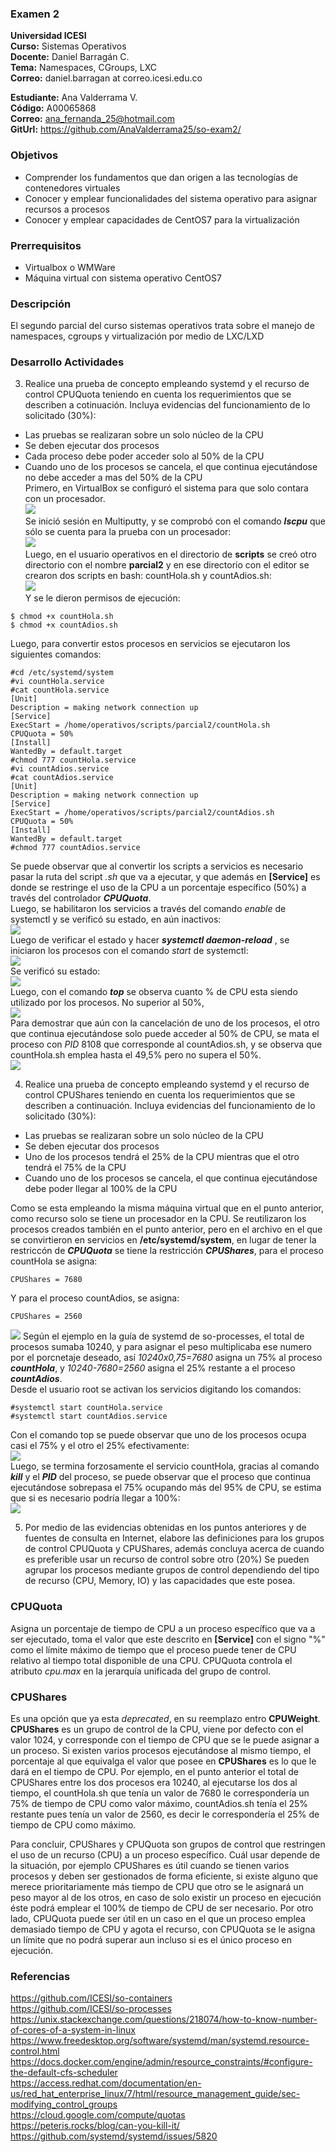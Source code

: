### Examen 2
**Universidad ICESI**  
**Curso:** Sistemas Operativos  
**Docente:** Daniel Barragán C.  
**Tema:** Namespaces, CGroups, LXC  
**Correo:** daniel.barragan at correo.icesi.edu.co  
  
  
**Estudiante:** Ana Valderrama V.  
**Código:** A00065868  
**Correo:** ana_fernanda_25@hotmail.com   
**GitUrl:** https://github.com/AnaValderrama25/so-exam2/



### Objetivos
* Comprender los fundamentos que dan origen a las tecnologías de contenedores virtuales
* Conocer y emplear funcionalidades del sistema operativo para asignar recursos a procesos
* Conocer y emplear capacidades de CentOS7 para la virtualización

### Prerrequisitos
* Virtualbox o WMWare
* Máquina virtual con sistema operativo CentOS7

### Descripción
El segundo parcial del curso sistemas operativos trata sobre el manejo de namespaces, cgroups y virtualización por medio de LXC/LXD

### Desarrollo Actividades

3. Realice una prueba de concepto empleando systemd y el recurso de control CPUQuota teniendo en cuenta los requerimientos que se describen a cotinuación. Incluya evidencias del funcionamiento de lo solicitado (30%):
 * Las pruebas se realizaran sobre un solo núcleo de la CPU
 * Se deben ejecutar dos procesos
 * Cada proceso debe poder acceder solo al 50% de la CPU
 * Cuando uno de los procesos se cancela, el que continua ejecutándose no debe acceder a mas del 50% de la CPU  
 Primero, en VirtualBox se configuró el sistema para que solo contara con un procesador.  
 ![][1]  
 Se inició sesión en Multiputty, y se comprobó con el comando ***lscpu*** que sólo se cuenta para la prueba con un procesador:  
 ![][2]  
 Luego, en el usuario operativos en el directorio de **scripts** se creó otro directorio con el nombre **parcial2** y en ese directorio con el editor se crearon dos scripts en bash: countHola.sh y countAdios.sh:  
 ![][3]  
 Y se le dieron permisos de ejecución:  
 ```  
 $ chmod +x countHola.sh  
 $ chmod +x countAdios.sh  
 ```  
 Luego, para convertir estos procesos en servicios se ejecutaron los siguientes comandos: 
 ```  
 #cd /etc/systemd/system  
 #vi countHola.service  
 #cat countHola.service  
 [Unit]  
 Description = making network connection up  
 [Service]  
 ExecStart = /home/operativos/scripts/parcial2/countHola.sh  
 CPUQuota = 50%  
 [Install]  
 WantedBy = default.target  
 #chmod 777 countHola.service  
 #vi countAdios.service  
 #cat countAdios.service  
 [Unit]  
 Description = making network connection up  
 [Service]  
 ExecStart = /home/operativos/scripts/parcial2/countAdios.sh  
 CPUQuota = 50%  
 [Install]  
 WantedBy = default.target  
 #chmod 777 countAdios.service   
 ```  
 Se puede observar que al convertir los scripts a servicios es necesario pasar la ruta del script *.sh* que va a ejecutar, y que además en **[Service]** es donde se restringe el uso de la CPU a un porcentaje específico (50%) a través del controlador ***CPUQuota***.   
 Luego, se habilitaron los servicios a través del comando *enable* de systemctl y se verificó su estado, en aún inactivos:  
 ![][4]  
 Luego de verificar el estado y hacer ***systemctl daemon-reload*** , se iniciaron los procesos con el comando *start* de systemctl:  
 ![][5]  
 Se verificó su estado:  
 ![][6]  
 Luego, con el comando ***top*** se observa cuanto % de CPU esta siendo utilizado por los procesos. No superior al 50%,  
 ![][7]  
 Para demostrar que aún con la cancelación de uno de los procesos, el otro que continua ejecutándose solo puede acceder al 50% de CPU, se mata el proceso con *PID* 8108 que corresponde al countAdios.sh, y se observa que countHola.sh emplea hasta el 49,5% pero no supera el 50%.  
 ![][8]   
 
4.  Realice una prueba de concepto empleando systemd y el recurso de control CPUShares teniendo en cuenta los requerimientos que se describen a continuación. Incluya evidencias del funcionamiento de lo solicitado (30%):
 * Las pruebas se realizaran sobre un solo núcleo de la CPU
 * Se deben ejecutar dos procesos
 * Uno de los procesos tendrá el 25% de la CPU mientras que el otro tendrá el 75% de la CPU
 * Cuando uno de los procesos se cancela, el que continua ejecutándose debe poder llegar al 100% de la CPU
 
 Como se esta empleando la misma máquina virtual que en el punto anterior, como recurso solo se tiene un procesador en la CPU. Se reutilizaron los procesos creados también en el punto anterior, pero en el archivo en el que se convirtieron en servicios en **/etc/systemd/system**, en lugar de tener la restriccón de ***CPUQuota*** se tiene la restricción ***CPUShares***, para el proceso countHola se asigna:  
  ```  
  CPUShares = 7680  
  ```  
  Y para el proceso countAdios, se asigna:  
  ```  
  CPUShares = 2560  
  ```  
  ![][9]
  Según el ejemplo en la guía de systemd de so-processes, el total de procesos sumaba 10240, y para asignar el peso multiplicaba ese numero por el porcnetaje deseado, así *10240x0,75=7680* asigna un 75% al proceso ***countHola***, y *10240-7680=2560* asigna el 25% restante a el proceso ***countAdios***.  
  Desde el usuario root se activan los servicios digitando los comandos:  
  ```  
  #systemctl start countHola.service   
  #systemctl start countAdios.service   
  
  ```  
  Con el comando top se puede observar que uno de los procesos ocupa casi el 75% y el otro el 25% efectivamente:  
  ![][10]  
  Luego, se termina forzosamente el servicio countHola, gracias al comando ***kill*** y el  ***PID*** del proceso, se puede observar que el proceso que continua ejecutándose sobrepasa el 75% ocupando más del 95% de CPU, se estima que si es necesario podría llegar a 100%:  
  ![][11]  
  
5. Por medio de las evidencias obtenidas en los puntos anteriores y de fuentes de consulta en Internet, elabore las definiciones para los grupos de control CPUQuota y CPUShares, además concluya acerca de cuando es preferible usar un recurso de control sobre otro (20%) 
Se pueden agrupar los procesos mediante grupos de control dependiendo del tipo de recurso (CPU, Memory, IO) y las capacidades que este posea. 
### CPUQuota  
Asigna un porcentaje de tiempo de CPU a un proceso específico que va a ser ejecutado, toma el valor que este descrito en **[Service]** con el signo "%" como el límite máximo de tiempo que el proceso puede tener de CPU relativo al tiempo total disponible de una CPU. CPUQuota controla el atributo *cpu.max* en la jerarquía unificada del grupo de control.  

### CPUShares  
Es una opción que ya esta *deprecated*, en su reemplazo entro **CPUWeight**. **CPUShares** es un grupo de control de la CPU, viene por defecto con el valor 1024, y corresponde con el tiempo de CPU que se le puede asignar a un proceso. Si existen varios procesos ejecutándose al mismo tiempo, el porcentaje al que equivalga el valor que posee en **CPUShares** es lo que le dará en el tiempo de CPU. Por ejemplo, en el punto anterior el total de CPUShares entre los dos procesos era 10240, al ejecutarse los dos al tiempo, el countHola.sh que tenía un valor de 7680 le correspondería un 75% de tiempo de CPU como valor máximo, countAdios.sh tenía el 25% restante pues tenía un valor de 2560, es decir le correspondería el 25% de tiempo de CPU como máximo.  
  
Para concluir, CPUShares y CPUQuota son grupos de control que restringen el uso de un recurso (CPU) a un proceso específico. Cuál usar depende de la situación, por ejemplo CPUShares es útil cuando se tienen varios procesos y deben ser gestionados de forma eficiente, si existe alguno que merece prioritariamente más tiempo de CPU que otro se le asignará un peso mayor al de los otros, en caso de solo existir un proceso en ejecución éste podrá emplear el 100% de tiempo de CPU de ser necesario. Por otro lado, CPUQuota puede ser útil en un caso en el que un proceso emplea demasiado tiempo de CPU y agota el recurso, con CPUQuota se le asigna un límite que no podrá superar aun incluso si es el único proceso en ejecución.   


### Referencias
https://github.com/ICESI/so-containers  
https://github.com/ICESI/so-processes  
https://unix.stackexchange.com/questions/218074/how-to-know-number-of-cores-of-a-system-in-linux  
https://www.freedesktop.org/software/systemd/man/systemd.resource-control.html  
https://docs.docker.com/engine/admin/resource_constraints/#configure-the-default-cfs-scheduler  
https://access.redhat.com/documentation/en-us/red_hat_enterprise_linux/7/html/resource_management_guide/sec-modifying_control_groups  
https://cloud.google.com/compute/quotas  
https://peteris.rocks/blog/can-you-kill-it/  
https://github.com/systemd/systemd/issues/5820  




[1]: images/Procesador1.PNG  
[2]: images/Procesador2.PNG  
[3]: images/Processes.PNG  
[4]: images/AuthenticationStatus.PNG  
[5]: images/StartProcesses.PNG  
[6]: images/ActiveProcesses.PNG  
[7]: images/CPUusage.PNG  
[8]: images/KillCountAdios.PNG  
[9]: images/CPUShares.PNG  
[10]: images/CPUShares2.PNG  
[11]: images/CPUShares3.PNG  
